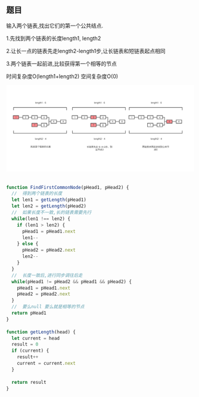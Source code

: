 ## 题目

输入两个链表,找出它们的第一个公共结点. 

1.先找到两个链表的长度length1, length2

2.让长一点的链表先走length2-length1步,让长链表和短链表起点相同

3.两个链表一起前进,比较获得第一个相等的节点

时间复杂度O(length1+length2) 空间复杂度O(0)

![Alt text](../../images/两个链表的公共节点.png)

```js

function FindFirstCommonNode(pHead1, pHead2) {
  //  得到两个链表的长度
  let len1 = getLength(pHead1)
  let len2 = getLength(pHead2)
  //  如果长度不一致,长的链表需要先行
  while(len1 !== len2) {
    if (len1 > len2) {
      pHead1 = pHead1.next
      len1-- 
    } else {
      pHead2 = pHead2.next
      len2-- 
    }
  }
  //  长度一致后,进行同步调往后走
  while(pHead1 != pHead2 && pHead1 && pHead2) {
    pHead1 = pHead1.next
    pHead2 = pHead2.next
  }
  //  要么null 要么就是相等的节点
  return pHead1
}

function getLength(head) {
  let current = head
  result = 0
  if (current) {
    result++
    current = current.next
  }

  return result
}
```